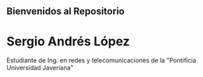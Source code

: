 ## Bienvenidos al Repositorio
# Sergio Andrés López

Estudiante de Ing. en redes y telecomunicaciones de la "Pontificia Universidad Javeriana"

